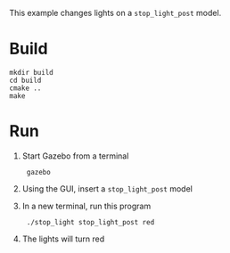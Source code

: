 This example changes lights on a `stop_light_post` model.

# Build

~~~
mkdir build
cd build
cmake ..
make
~~~

# Run

1. Start Gazebo from a terminal

        gazebo

1. Using the GUI, insert a `stop_light_post` model

1. In a new terminal, run this program

        ./stop_light stop_light_post red

1. The lights will turn red
